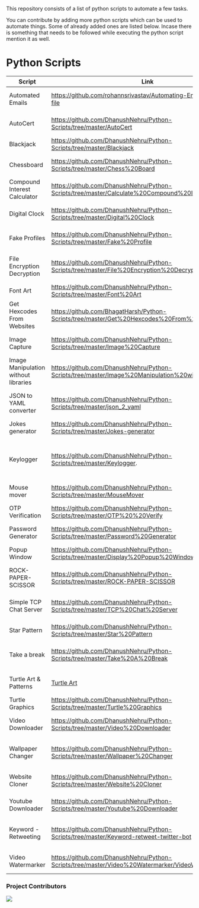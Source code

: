 This repository consists of a list of python scripts to automate a few tasks.

You can contribute by adding more python scripts which can be used to automate things. Some of already added ones are listed below.
Incase there is something that needs to be followed while executing the python script mention it as well.


# Python Scripts

| Script                       | Link                                                                                       | Description                                                                       |
| ---------------------------- | ------------------------------------------------------------------------------------------ | --------------------------------------------------------------------------------- |
| Automated Emails             | https://github.com/rohannsrivastav/Automating-Emails-on-a-.csv-file                        | Send out personalized emails by reading a csv file.                               |
| AutoCert                     | https://github.com/DhanushNehru/Python-Scripts/tree/master/AutoCert                        | A Python script to auto generate e-certificates in bulk.                          |
| Blackjack                    | https://github.com/DhanushNehru/Python-Scripts/tree/master/Blackjack                       | BlackjackGame.py - Plus, let's get 21.                                            |
| Chessboard                   | https://github.com/DhanushNehru/Python-Scripts/tree/master/Chess%20Board                   | Create a chesboard using matplotlib ChessBoard.py                                 |
| Compound Interest Calculator | https://github.com/DhanushNehru/Python-Scripts/tree/master/Calculate%20Compound%20Interest | Calculates compound interest.                                                      |
| Digital Clock                | https://github.com/DhanushNehru/Python-Scripts/tree/master/Digital%20Clock                 | Script to preview a digital clock on the terminal                                                                              |
| Fake Profiles                | https://github.com/DhanushNehru/Python-Scripts/tree/master/Fake%20Profile                  | Get many fake profiles using python FakeProfile.py.                               |
| File Encryption Decryption   | https://github.com/DhanushNehru/Python-Scripts/tree/master/File%20Encryption%20Decryption  | Encrypts and Decrypts files using AES Algorithms for Security purposes.           |
| Font Art                     | https://github.com/DhanushNehru/Python-Scripts/tree/master/Font%20Art                      | Display a font art using python FontArt.py.                                       |
| Get Hexcodes From Websites   | https://github.com/BhagatHarsh/Python-Scripts/tree/master/Get%20Hexcodes%20From%20Websites | Generates a python list containing Hexcodes from website.                         |
| Image Capture                | https://github.com/DhanushNehru/Python-Scripts/tree/master/Image%20Capture                 | Capture image from your webcam and save it on your local device.                  |
| Image Manipulation without libraries | https://github.com/DhanushNehru/Python-Scripts/tree/master/Image%20Manipulation%20without%20libraries                 | Manipulate images without using any external libraries                  |
| JSON to YAML converter       | https://github.com/DhanushNehru/Python-Scripts/tree/master/json_2_yaml                     | Converts JSON file to YAML files. A sample JSON is included for testing.          |
| Jokes generator              | https://github.com/DhanushNehru/Python-Scripts/tree/master/Jokes-generator                 | A script to generates jokes.                                                      |
| Keylogger                    | https://github.com/DhanushNehru/Python-Scripts/tree/master/Keylogger.     | Keylogger that can track your keystrokes, clipboard text, take screenshots at regular intervals, and records audio.              
| Mouse mover                  | https://github.com/DhanushNehru/Python-Scripts/tree/master/MouseMover                      | Moves your mouse every 15 seconds                                                 |
| OTP Verification             | https://github.com/DhanushNehru/Python-Scripts/tree/master/OTP%20%20Verify                 | An OTP Verification Checker OTPVerification.py                                    |
| Password Generator           | https://github.com/DhanushNehru/Python-Scripts/tree/master/Password%20Generator            | Generates a random password                                                        |
| Popup Window                 | https://github.com/DhanushNehru/Python-Scripts/tree/master/Display%20Popup%20Window        | Displaying a popup window DisplayPopupWindow.py                                   |
| ROCK-PAPER-SCISSOR           | https://github.com/DhanushNehru/Python-Scripts/tree/master/ROCK-PAPER-SCISSOR              | A python game Rock Paper Scissor.                                                 |
| Simple TCP Chat Server       | https://github.com/DhanushNehru/Python-Scripts/tree/master/TCP%20Chat%20Server             | Creates a local server on your LAN for receiving and sending messages!            |
| Star Pattern                 | https://github.com/DhanushNehru/Python-Scripts/tree/master/Star%20Pattern                  | Creates a star pattern pyramid                                                     |    
| Take a break                 | https://github.com/DhanushNehru/Python-Scripts/tree/master/Take%20A%20Break                | Python code to take a break while working long hours TakeABreak.py          
| Turtle Art & Patterns                | [Turtle Art](https://github.com/DhanushNehru/Python-Scripts/tree/master/Turtle_Art)                | Scripts to view turtle art also has prompt based ones               | 
| Turtle Graphics              | https://github.com/DhanushNehru/Python-Scripts/tree/master/Turtle%20Graphics               | Code using turtle graphics                                                        |                                                                       
| Video Downloader             | https://github.com/DhanushNehru/Python-Scripts/tree/master/Video%20Downloader              | Download Videos from youtube to your local system                                                                                  |                                                                                                               
| Wallpaper Changer            | https://github.com/DhanushNehru/Python-Scripts/tree/master/Wallpaper%20Changer             | Automatically changes home wallpaper adding a random quote and stock tickers on it |                                                                                               
| Website Cloner               | https://github.com/DhanushNehru/Python-Scripts/tree/master/Website%20Cloner                | Clones any website and opens the site in your local IP                              |
| Youtube Downloader           | https://github.com/DhanushNehru/Python-Scripts/tree/master/Youtube%20Downloader            | Download any video from [youtube](https://youtube.com) in video or audio format!
| Keyword - Retweeting | https://github.com/DhanushNehru/Python-Scripts/tree/master/Keyword-retweet-twitter-bot | Find latest tweets containing given keywords and then retweet them |
| Video Watermarker           | https://github.com/DhanushNehru/Python-Scripts/tree/master/Video%20Watermarker/VideoWatermarker.py            | Adds watermark to any video of your choice with ea
### Project Contributors
<a href="https://github.com/DhanushNehru/Python-Scripts/graphs/contributors">
<img src="https://contrib.rocks/image?repo=DhanushNehru/Python-Scripts" />
</a>
